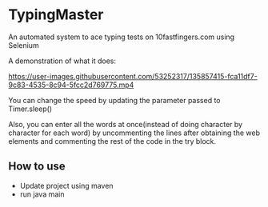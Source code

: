 # TypingMaster
An automated system to ace typing tests on 10fastfingers.com using Selenium

A demonstration of what it does:

https://user-images.githubusercontent.com/53252317/135857415-fca11df7-9c83-4535-8c94-5fcc2d769775.mp4

You can change the speed by updating the parameter passed to Timer.sleep()

Also, you can enter all the words at once(instead of doing character by character for each word) by uncommenting the lines after obtaining the web elements and commenting the rest of the code in the try block.

## How to use
* Update project using maven
* run java main
